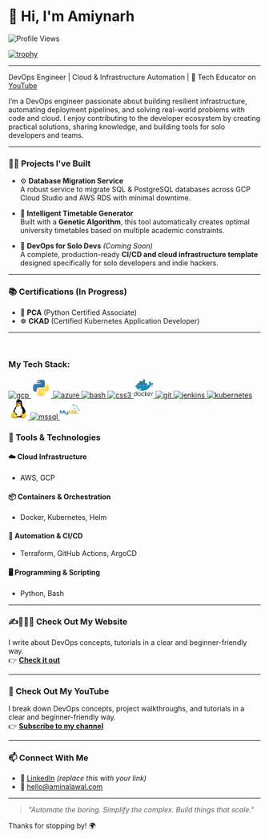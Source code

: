 # 👋 Hi, I'm Amiynarh

![Profile Views](https://komarev.com/ghpvc/?username=Amiynarh&color=blue)

[![trophy](https://github-profile-trophy.vercel.app/?username=Amiynarh&theme=darkhub&column=7)](https://github.com/ryo-ma/github-profile-trophy)

<!---![Amiynarh's GitHub stats](https://github-readme-stats.vercel.app/api?username=Amiynarh&show_icons=true&theme=github_dark)--->
---
DevOps Engineer | Cloud & Infrastructure Automation | 🎥 Tech Educator on [YouTube](https://youtube.com/@aminalawal3999)

I’m a DevOps engineer passionate about building resilient infrastructure, automating deployment pipelines, and solving real-world problems with code and cloud. I enjoy contributing to the developer ecosystem by creating practical solutions, sharing knowledge, and building tools for solo developers and teams.

---

### 🧑‍💻 Projects I've Built

- ⚙️ **Database Migration Service**  
  A robust service to migrate SQL & PostgreSQL databases across GCP Cloud Studio and AWS RDS with minimal downtime.

- 📅 **Intelligent Timetable Generator**  
  Built with a **Genetic Algorithm**, this tool automatically creates optimal university timetables based on multiple academic constraints.

- 🔧 **DevOps for Solo Devs** *(Coming Soon)*  
  A complete, production-ready **CI/CD and cloud infrastructure template** designed specifically for solo developers and indie hackers.

---

### 📚 Certifications (In Progress)

- 🎯 **PCA** (Python Certified Associate)  
- ☸️ **CKAD** (Certified Kubernetes Application Developer)

---

<br>
<h3 align="left">My Tech Stack:</h3>
<p align="left"><a href="https://cloud.google.com" target="_blank" rel="noreferrer"> <img src="https://www.vectorlogo.zone/logos/google_cloud/google_cloud-icon.svg" alt="gcp" width="40" height="40"/> </a><a href="https://www.python.org" target="_blank" rel="noreferrer"> <img src="https://raw.githubusercontent.com/devicons/devicon/master/icons/python/python-original.svg" alt="python" width="40" height="40"/> </a> <a href="https://storage.googleapis.com/bkt-static-content/terraform.png" target="_blank" rel="noreferrer"> <img src="https://storage.googleapis.com/bkt-static-content/terraform.png" alt="azure" width="40" height="40"/> </a> <a href="https://www.gnu.org/software/bash/" target="_blank" rel="noreferrer"> <img src="https://www.vectorlogo.zone/logos/gnu_bash/gnu_bash-icon.svg" alt="bash" width="40" height="40"/> </a> <a href="gs://bkt-static-content/sql.png" target="_blank" rel="noreferrer"> <img src="https://storage.googleapis.com/bkt-static-content/sql.png" alt="css3" width="40" height="40"/> </a> <a href="https://www.docker.com/" target="_blank" rel="noreferrer"> <img src="https://raw.githubusercontent.com/devicons/devicon/master/icons/docker/docker-original-wordmark.svg" alt="docker" width="40" height="40"/> </a>  <a href="https://git-scm.com/" target="_blank" rel="noreferrer"> <img src="https://www.vectorlogo.zone/logos/git-scm/git-scm-icon.svg" alt="git" width="40" height="40"/> </a>  </a> <a href="https://www.jenkins.io" target="_blank" rel="noreferrer"> <img src="https://www.vectorlogo.zone/logos/jenkins/jenkins-icon.svg" alt="jenkins" width="40" height="40"/> </a> <a href="https://kubernetes.io" target="_blank" rel="noreferrer"> <img src="https://www.vectorlogo.zone/logos/kubernetes/kubernetes-icon.svg" alt="kubernetes" width="40" height="40"/> </a> <a href="https://www.linux.org/" target="_blank" rel="noreferrer"> <img src="https://raw.githubusercontent.com/devicons/devicon/master/icons/linux/linux-original.svg" alt="linux" width="40" height="40"/> </a> <a href="https://www.microsoft.com/en-us/sql-server" target="_blank" rel="noreferrer"> <img src="https://www.svgrepo.com/show/303229/microsoft-sql-server-logo.svg" alt="mssql" width="40" height="40"/> </a> <a href="https://www.mysql.com/" target="_blank" rel="noreferrer"> <img src="https://raw.githubusercontent.com/devicons/devicon/master/icons/mysql/mysql-original-wordmark.svg" alt="mysql" width="40" height="40"/> </a>  </p>

### 🧰 Tools & Technologies

#### ☁️ Cloud Infrastructure
- AWS, GCP

#### 📦 Containers & Orchestration
- Docker, Kubernetes, Helm

#### 🔁 Automation & CI/CD
- Terraform, GitHub Actions, ArgoCD

#### 🖥️ Programming & Scripting
- Python, Bash

---

### ✍👩🏽‍💻 Check Out My Website

I write about DevOps concepts, tutorials in a clear and beginner-friendly way.  
👉 [**Check it out**](https://aminalawal.com)

---
### 🎥 Check Out My YouTube

I break down DevOps concepts, project walkthroughs, and tutorials in a clear and beginner-friendly way.  
👉 [**Subscribe to my channel**](https://youtube.com/@aminalawal3999)

---

### 📫 Connect With Me

- 🔗 [LinkedIn](https://linkedin.com/in/aminalawalofficial) *(replace this with your link)*
- 📧 hello@aminalawal.com

---

> *"Automate the boring. Simplify the complex. Build things that scale."*

Thanks for stopping by! 🌍
